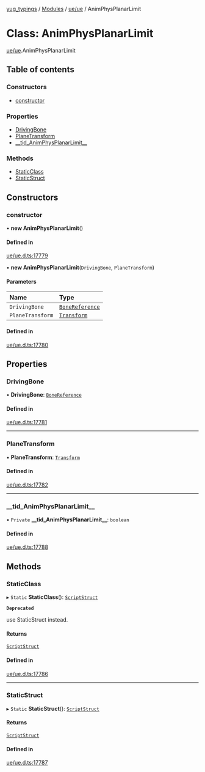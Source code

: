 [yug_typings](../README.md) / [Modules](../modules.md) / [ue/ue](../modules/ue_ue.md) / AnimPhysPlanarLimit

# Class: AnimPhysPlanarLimit

[ue/ue](../modules/ue_ue.md).AnimPhysPlanarLimit

## Table of contents

### Constructors

- [constructor](ue_ue.AnimPhysPlanarLimit.md#constructor)

### Properties

- [DrivingBone](ue_ue.AnimPhysPlanarLimit.md#drivingbone)
- [PlaneTransform](ue_ue.AnimPhysPlanarLimit.md#planetransform)
- [\_\_tid\_AnimPhysPlanarLimit\_\_](ue_ue.AnimPhysPlanarLimit.md#__tid_animphysplanarlimit__)

### Methods

- [StaticClass](ue_ue.AnimPhysPlanarLimit.md#staticclass)
- [StaticStruct](ue_ue.AnimPhysPlanarLimit.md#staticstruct)

## Constructors

### constructor

• **new AnimPhysPlanarLimit**()

#### Defined in

[ue/ue.d.ts:17779](https://github.com/YugMetaverse/yug_typings/blob/25cad34/ue/ue.d.ts#L17779)

• **new AnimPhysPlanarLimit**(`DrivingBone`, `PlaneTransform`)

#### Parameters

| Name | Type |
| :------ | :------ |
| `DrivingBone` | [`BoneReference`](ue_ue.BoneReference.md) |
| `PlaneTransform` | [`Transform`](ue_ue_s.Transform.md) |

#### Defined in

[ue/ue.d.ts:17780](https://github.com/YugMetaverse/yug_typings/blob/25cad34/ue/ue.d.ts#L17780)

## Properties

### DrivingBone

• **DrivingBone**: [`BoneReference`](ue_ue.BoneReference.md)

#### Defined in

[ue/ue.d.ts:17781](https://github.com/YugMetaverse/yug_typings/blob/25cad34/ue/ue.d.ts#L17781)

___

### PlaneTransform

• **PlaneTransform**: [`Transform`](ue_ue_s.Transform.md)

#### Defined in

[ue/ue.d.ts:17782](https://github.com/YugMetaverse/yug_typings/blob/25cad34/ue/ue.d.ts#L17782)

___

### \_\_tid\_AnimPhysPlanarLimit\_\_

• `Private` **\_\_tid\_AnimPhysPlanarLimit\_\_**: `boolean`

#### Defined in

[ue/ue.d.ts:17788](https://github.com/YugMetaverse/yug_typings/blob/25cad34/ue/ue.d.ts#L17788)

## Methods

### StaticClass

▸ `Static` **StaticClass**(): [`ScriptStruct`](ue_ue.ScriptStruct.md)

**`Deprecated`**

use StaticStruct instead.

#### Returns

[`ScriptStruct`](ue_ue.ScriptStruct.md)

#### Defined in

[ue/ue.d.ts:17786](https://github.com/YugMetaverse/yug_typings/blob/25cad34/ue/ue.d.ts#L17786)

___

### StaticStruct

▸ `Static` **StaticStruct**(): [`ScriptStruct`](ue_ue.ScriptStruct.md)

#### Returns

[`ScriptStruct`](ue_ue.ScriptStruct.md)

#### Defined in

[ue/ue.d.ts:17787](https://github.com/YugMetaverse/yug_typings/blob/25cad34/ue/ue.d.ts#L17787)
